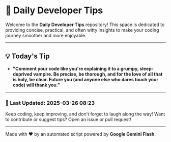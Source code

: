 
# 🌟 Daily Developer Tips

Welcome to the **Daily Developer Tips** repository! This space is dedicated to providing concise, practical, and often witty insights to make your coding journey smoother and more enjoyable.

---

## 💡 Today's Tip

- **"Comment your code like you're explaining it to a grumpy, sleep-deprived vampire.  Be precise, be thorough, and for the love of all that is holy, be clear.  Future you (and anyone else who dares touch your code) will thank you."**

---

### 📅 Last Updated: 2025-03-26 08:23

Keep coding, keep improving, and don't forget to laugh along the way! Want to contribute or suggest tips? Open an issue or pull request!

---

Made with ❤️ by an automated script powered by **Google Gemini Flash**.

